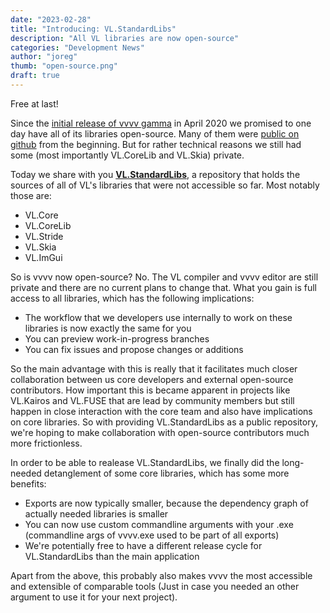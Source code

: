 ```yaml
---
date: "2023-02-28"
title: "Introducing: VL.StandardLibs"
description: "All VL libraries are now open-source"
categories: "Development News"
author: "joreg"
thumb: "open-source.png"
draft: true
---
```


Free at last!

Since the [initial release of vvvv gamma](https://visualprogramming.net/blog/2020/vvvv-gamma-2020.1-release/) in April 2020 we promised to one day have all of its libraries open-source. Many of them were [public on github](https://github.com/vvvv) from the beginning. But for rather technical reasons we still had some (most importantly VL.CoreLib and VL.Skia) private.

Today we share with you **[VL.StandardLibs](https://github.com/vvvv/VL.StandardLibs)**, a repository that holds the sources of all of VL's libraries that were not accessible so far. Most notably those are:

- VL.Core
- VL.CoreLib
- VL.Stride
- VL.Skia
- VL.ImGui

So is vvvv now open-source? No. The VL compiler and vvvv editor are still private and there are no current plans to change that. What you gain is full access to all libraries, which has the following implications:

- The workflow that we developers use internally to work on these libraries is now exactly the same for you
- You can preview work-in-progress branches
- You can fix issues and propose changes or additions

So the main advantage with this is really that it facilitates much closer collaboration between us core developers and external open-source contributors. How important this is became apparent in projects like VL.Kairos and VL.FUSE that are lead by community members but still happen in close interaction with the core team and also have implications on core libraries. So with providing VL.StandardLibs as a public repository, we're hoping to make collaboration with open-source contributors much more frictionless.

In order to be able to realease VL.StandardLibs, we finally did the long-needed detanglement of some core libraries, which has some more benefits:
- Exports are now typically smaller, because the dependency graph of actually needed libraries is smaller
- You can now use custom commandline arguments with your .exe (commandline args of vvvv.exe used to be part of all exports)
- We're potentially free to have a different release cycle for VL.StandardLibs than the main application
  
Apart from the above, this probably also makes vvvv the most accessible and extensible of comparable tools (Just in case you needed an other argument to use it for your next project).